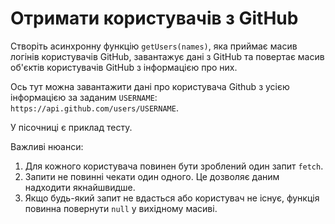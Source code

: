 # Отримати користувачів з GitHub

Створіть асинхронну функцію `getUsers(names)`, яка приймає масив логінів користувачів GitHub, завантажує дані з GitHub та повертає масив об'єктів користувачів GitHub з інформацією про них.

Ось тут можна завантажити дані про користувача Github з усією інформацією за заданим `USERNAME`: `https://api.github.com/users/USERNAME`.

У пісочниці є приклад тесту.

Важливі нюанси:

1. Для кожного користувача повинен бути зроблений один запит `fetch`.
2. Запити не повинні чекати один одного. Це дозволяє даним надходити якнайшвидше.
3. Якщо будь-який запит не вдасться або користувач не існує, функція повинна повернути `null` у вихідному масиві.
